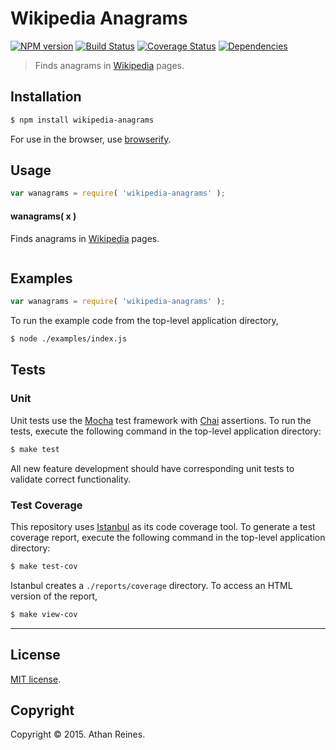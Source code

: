Wikipedia Anagrams
===
[![NPM version][npm-image]][npm-url] [![Build Status][travis-image]][travis-url] [![Coverage Status][coveralls-image]][coveralls-url] [![Dependencies][dependencies-image]][dependencies-url]

> Finds anagrams in [Wikipedia](http://www.wikipedia.org/) pages.


## Installation

``` bash
$ npm install wikipedia-anagrams
```

For use in the browser, use [browserify](https://github.com/substack/node-browserify).


## Usage

``` javascript
var wanagrams = require( 'wikipedia-anagrams' );
```

#### wanagrams( x )

Finds anagrams in [Wikipedia](http://www.wikipedia.org/) pages.

``` javascript

```



## Examples

``` javascript
var wanagrams = require( 'wikipedia-anagrams' );

```

To run the example code from the top-level application directory,

``` bash
$ node ./examples/index.js
```


## Tests

### Unit

Unit tests use the [Mocha](http://mochajs.org/) test framework with [Chai](http://chaijs.com) assertions. To run the tests, execute the following command in the top-level application directory:

``` bash
$ make test
```

All new feature development should have corresponding unit tests to validate correct functionality.


### Test Coverage

This repository uses [Istanbul](https://github.com/gotwarlost/istanbul) as its code coverage tool. To generate a test coverage report, execute the following command in the top-level application directory:

``` bash
$ make test-cov
```

Istanbul creates a `./reports/coverage` directory. To access an HTML version of the report,

``` bash
$ make view-cov
```


---
## License

[MIT license](http://opensource.org/licenses/MIT). 


## Copyright

Copyright &copy; 2015. Athan Reines.


[npm-image]: http://img.shields.io/npm/v/wikipedia-anagrams.svg
[npm-url]: https://npmjs.org/package/wikipedia-anagrams

[travis-image]: http://img.shields.io/travis/kgryte/wikipedia-anagrams/master.svg
[travis-url]: https://travis-ci.org/kgryte/wikipedia-anagrams

[coveralls-image]: https://img.shields.io/coveralls/kgryte/wikipedia-anagrams/master.svg
[coveralls-url]: https://coveralls.io/r/kgryte/wikipedia-anagrams?branch=master

[dependencies-image]: http://img.shields.io/david/kgryte/wikipedia-anagrams.svg
[dependencies-url]: https://david-dm.org/kgryte/wikipedia-anagrams

[dev-dependencies-image]: http://img.shields.io/david/dev/kgryte/wikipedia-anagrams.svg
[dev-dependencies-url]: https://david-dm.org/dev/kgryte/wikipedia-anagrams

[github-issues-image]: http://img.shields.io/github/issues/kgryte/wikipedia-anagrams.svg
[github-issues-url]: https://github.com/kgryte/wikipedia-anagrams/issues
